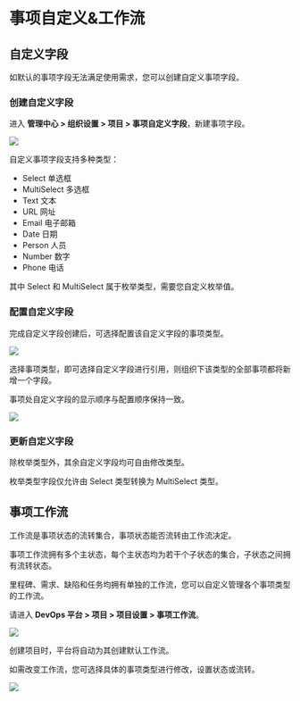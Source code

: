 # 事项自定义&工作流

## 自定义字段

如默认的事项字段无法满足使用需求，您可以创建自定义事项字段。

### 创建自定义字段

进入 **管理中心 > 组织设置 > 项目 > 事项自定义字段**，新建事项字段。

![](https://terminus-paas.oss-cn-hangzhou.aliyuncs.com/paas-doc/2021/08/23/384e16b1-5f43-48ec-8765-46d10bcef069.png)

自定义事项字段支持多种类型：

* Select 单选框
* MultiSelect 多选框
* Text  文本
* URL 网址
* Email 电子邮箱
* Date 日期
* Person 人员
* Number 数字
* Phone 电话

其中 Select 和 MultiSelect 属于枚举类型，需要您自定义枚举值。

### 配置自定义字段

完成自定义字段创建后，可选择配置该自定义字段的事项类型。

![](https://terminus-paas.oss-cn-hangzhou.aliyuncs.com/paas-doc/2021/08/23/67c376ec-9b9d-4393-86f8-996325fc0c04.png)

选择事项类型，即可选择自定义字段进行引用，则组织下该类型的全部事项都将新增一个字段。

事项处自定义字段的显示顺序与配置顺序保持一致。

![](https://terminus-paas.oss-cn-hangzhou.aliyuncs.com/paas-doc/2021/08/23/c1e00a7e-b379-4557-a589-1e38fbd75fc5.png)

### 更新自定义字段

除枚举类型外，其余自定义字段均可自由修改类型。

枚举类型字段仅允许由 Select 类型转换为 MultiSelect 类型。

## 事项工作流

工作流是事项状态的流转集合，事项状态能否流转由工作流决定。

事项工作流拥有多个主状态，每个主状态均为若干个子状态的集合，子状态之间拥有流转状态。

里程碑、需求、缺陷和任务均拥有单独的工作流，您可以自定义管理各个事项类型的工作流。

请进入 **DevOps 平台 > 项目 > 项目设置 > 事项工作流**。

![](https://terminus-paas.oss-cn-hangzhou.aliyuncs.com/paas-doc/2021/08/23/dfd19596-138f-4b16-9a58-3bee171e4084.png)

创建项目时，平台将自动为其创建默认工作流。

如需改变工作流，您可选择具体的事项类型进行修改，设置状态或流转。

![](https://terminus-paas.oss-cn-hangzhou.aliyuncs.com/paas-doc/2021/08/23/12987964-90cb-4902-bf7e-67c84849ac70.png)

